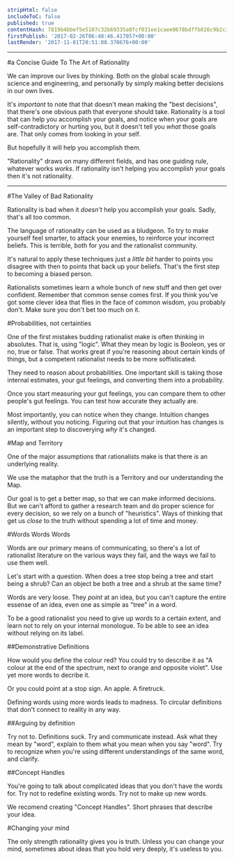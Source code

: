 ```yaml
stripHtml: false
includeToC: false
published: true
contentHash: 7819b4bbef5e5107c32b69335a8fcf031ee1caee0678bdffb826c9b2c3cac5c7
firstPublish: '2017-02-26T06:48:46.417057+00:00'
lastRender: '2017-11-01T20:51:08.370676+00:00'

```
---

#a Concise Guide To The Art of Rationality

We can improve our lives by thinking. Both on the global scale through science 
and engineering, and personally by simply making better decisions in our own lives.

It's *important* to note that that doesn't mean making the "best decisions",
that there's one obvious path that everyone should take. Rationality is a tool
that can help you accomplish your goals, and notice when your goals are
self-contradictory or hurting you, but it doesn't tell you *what* those goals
are. That only comes from looking in your self.

But hopefully it will help you accomplish them.

"Rationality" draws on many different fields, and has one guiding rule, whatever
works *works*. If rationality isn't helping you accomplish your goals then it's
not rationality.

---

#The Valley of Bad Rationality

Rationality is bad when it *doesn't* help you accomplish your goals. Sadly,
that's all too common.

The language of rationality can be used as a bludgeon. To try to make yourself
feel smarter, to attack your enemies, to reinforce your incorrect beliefs. This
is terrible, both for you and the rationalist community.

It's natural to apply these techniques just a *little bit* harder to points you
disagree with then to points that back up your beliefs. That's the first step to
becoming a biased person.

Rationalists sometimes learn a whole bunch of new stuff and then get over
confident. Remember that common sense comes first. If you think you've got some
clever idea that flies in the face of common wisdom, you probably don't. Make
sure you don't bet too much on it.

#Probabilities, not certainties

One of the first mistakes budding rationalist make is often thinking in
absolutes. That is, using "logic". What they mean by logic is Booleon, yes or
no, true or false. That works great if you're reasoning about certain kinds of
things, but a competent rationalist needs to be more soffisticated.

They need to reason about probabilities. One important skill is taking those
internal estimates, your gut feelings, and converting them into a probability.

Once you start measuring your gut feelings, you can compare them to other
people's gut feelings. You can test how accurate they actually are.

Most importantly, you can notice when they change. Intuition changes silently,
without you noticing. Figuring out that your intuition has changes is an
important step to discoverying *why* it's changed.

#Map and Territory

One of the major assumptions that rationalists make is that there *is* an
underlying reality. 

We use the mataphor that the truth is a Territory and our understanding the Map.

Our goal is to get a better map, so that we can make informed decisions. But we
can't afford to gather a research team and do proper science for every decision,
so we rely on a bunch of "heuristics". Ways of thinking that get us *close* to
the truth without spending a lot of time and money.


#Words Words Words

Words are our primary means of communicating, so there's a lot of rationalist
literature on the various ways they fail, and the ways we fail to use them well.

Let's start with a question. When does a tree stop being a tree and start being
a shrub? Can an object be both a tree and a shrub at the same time?

Words are very loose. They *point* at an idea, but you can't capture the entire
essense of an idea, even one as simple as "tree" in a word.

To be a good rationalist you need to give up words to a certain extent, and
learn not to rely on your internal monologue. To be able to see an idea without
relying on its label.

##Demonstrative Definitions

How would you define the colour red? You could try to describe it as "A colour at the 
end of the spectrum, next to orange and opposite violet". Use yet more words to
decribe it.

Or you could point at a stop sign. An apple. A firetruck.

Defining words using more words leads to madness. To circular definitions that
don't connect to reality in any way.


##Arguing by definition


Try not to. Definitions suck. Try and communicate instead. Ask what they mean by
"word", explain to them what you mean when you say "word". Try to recognize when
you're using different understandings of the same word, and clarify.

##Concept Handles

You're going to talk about complicated ideas that you don't have the words for.
Try not to redefine existing words. Try not to make up new words.

We recomend creating "Concept Handles". Short phrases that describe your idea.

#Changing your mind

The only strength rationality gives you is truth. Unless you can change your
mind, sometimes about ideas that you hold very deeply, it's useless to you.
